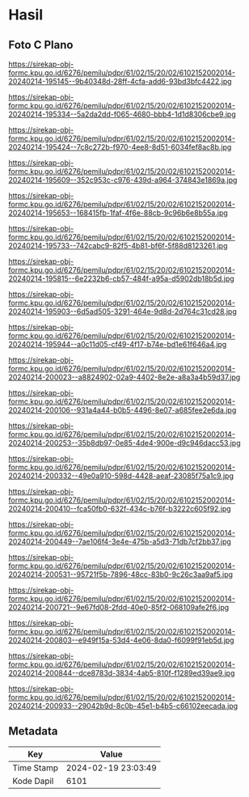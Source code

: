 # Hasil

## Foto C Plano

https://sirekap-obj-formc.kpu.go.id/6276/pemilu/pdpr/61/02/15/20/02/6102152002014-20240214-195145--9b40348d-28ff-4cfa-add6-93bd3bfc4422.jpg

https://sirekap-obj-formc.kpu.go.id/6276/pemilu/pdpr/61/02/15/20/02/6102152002014-20240214-195334--5a2da2dd-f065-4680-bbb4-1d1d8306cbe9.jpg

https://sirekap-obj-formc.kpu.go.id/6276/pemilu/pdpr/61/02/15/20/02/6102152002014-20240214-195424--7c8c272b-f970-4ee8-8d51-6034fef8ac8b.jpg

https://sirekap-obj-formc.kpu.go.id/6276/pemilu/pdpr/61/02/15/20/02/6102152002014-20240214-195609--352c953c-c976-439d-a964-374843e1869a.jpg

https://sirekap-obj-formc.kpu.go.id/6276/pemilu/pdpr/61/02/15/20/02/6102152002014-20240214-195653--168415fb-1faf-4f6e-88cb-9c96b6e8b55a.jpg

https://sirekap-obj-formc.kpu.go.id/6276/pemilu/pdpr/61/02/15/20/02/6102152002014-20240214-195733--742cabc9-82f5-4b81-bf6f-5f88d8123261.jpg

https://sirekap-obj-formc.kpu.go.id/6276/pemilu/pdpr/61/02/15/20/02/6102152002014-20240214-195815--6e2232b6-cb57-484f-a95a-d5902db18b5d.jpg

https://sirekap-obj-formc.kpu.go.id/6276/pemilu/pdpr/61/02/15/20/02/6102152002014-20240214-195903--6d5ad505-3291-464e-9d8d-2d764c31cd28.jpg

https://sirekap-obj-formc.kpu.go.id/6276/pemilu/pdpr/61/02/15/20/02/6102152002014-20240214-195944--a0c11d05-cf49-4f17-b74e-bd1e61f646a4.jpg

https://sirekap-obj-formc.kpu.go.id/6276/pemilu/pdpr/61/02/15/20/02/6102152002014-20240214-200023--a8824902-02a9-4402-8e2e-a8a3a4b59d37.jpg

https://sirekap-obj-formc.kpu.go.id/6276/pemilu/pdpr/61/02/15/20/02/6102152002014-20240214-200106--931a4a44-b0b5-4496-8e07-a685fee2e6da.jpg

https://sirekap-obj-formc.kpu.go.id/6276/pemilu/pdpr/61/02/15/20/02/6102152002014-20240214-200253--35b8db97-0e85-4de4-900e-d9c946dacc53.jpg

https://sirekap-obj-formc.kpu.go.id/6276/pemilu/pdpr/61/02/15/20/02/6102152002014-20240214-200332--49e0a910-598d-4428-aeaf-23085f75a1c9.jpg

https://sirekap-obj-formc.kpu.go.id/6276/pemilu/pdpr/61/02/15/20/02/6102152002014-20240214-200410--fca50fb0-632f-434c-b76f-b3222c605f92.jpg

https://sirekap-obj-formc.kpu.go.id/6276/pemilu/pdpr/61/02/15/20/02/6102152002014-20240214-200449--7ae106f4-3e4e-475b-a5d3-71db7cf2bb37.jpg

https://sirekap-obj-formc.kpu.go.id/6276/pemilu/pdpr/61/02/15/20/02/6102152002014-20240214-200531--95721f5b-7896-48cc-83b0-9c26c3aa9af5.jpg

https://sirekap-obj-formc.kpu.go.id/6276/pemilu/pdpr/61/02/15/20/02/6102152002014-20240214-200721--9e67fd08-2fdd-40e0-85f2-068109afe2f6.jpg

https://sirekap-obj-formc.kpu.go.id/6276/pemilu/pdpr/61/02/15/20/02/6102152002014-20240214-200803--e949f15a-53d4-4e06-8da0-f6099f91eb5d.jpg

https://sirekap-obj-formc.kpu.go.id/6276/pemilu/pdpr/61/02/15/20/02/6102152002014-20240214-200844--dce8783d-3834-4ab5-810f-f1289ed39ae9.jpg

https://sirekap-obj-formc.kpu.go.id/6276/pemilu/pdpr/61/02/15/20/02/6102152002014-20240214-200933--29042b9d-8c0b-45e1-b4b5-c66102eecada.jpg


## Metadata

| Key        | Value               |
| ---------- | ------------------- |
| Time Stamp | 2024-02-19 23:03:49 |
| Kode Dapil | 6101                |



